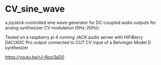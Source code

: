 # CV_sine_wave
a joystick-controlled sine wave generator for DC-coupled audio outputs for analog synthesizer CV modulation (0Hz-20Hz)

Tested on a raspberry pi 4 running JACK audio server with HiFiBerry DAC/ADC Pro output connected to CUT CV input of a Behringer Model D synthesizer

https://youtu.be/rJ-Aboi3aD0
